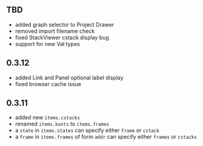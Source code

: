 ## TBD
* added graph selector to Project Drawer
* removed import filename check
* fixed StackViewer cstack display bug
* support for new Val types

## 0.3.12
* added Link and Panel optional label display
* fixed browser cache issue

## 0.3.11
* added new `items.cstacks`
* renamed `items.konts` to `items.frames`
* a `state` in `items.states` can specify either `frame` or `cstack`
* a `frame` in `items.frames` of form `addr` can specify either `frames` or `cstacks`
